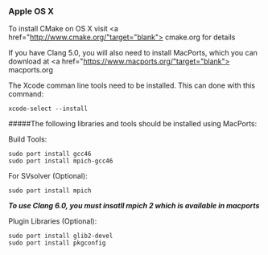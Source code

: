 ### Apple OS X
To install CMake on OS X visit <a href="http://www.cmake.org/"target="blank"> cmake.org</a> for details

If you have Clang 5.0, you will also need to install MacPorts, which you can download at <a href="https://www.macports.org/"target="blank"> macports.org</a>
<br>


The Xcode comman line tools need to be installed. This can done with this command:
	
	xcode-select --install

#####The following libraries and tools should be installed using MacPorts:

Build Tools:

	sudo port install gcc46
	sudo port install mpich-gcc46


For SVsolver (Optional):

	sudo port install mpich

*__To use Clang 6.0, you must insatll mpich 2 which is available in macports__*

Plugin Libraries (Optional):

	sudo port install glib2-devel
	sudo port install pkgconfig